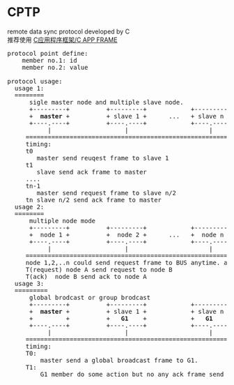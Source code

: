 # CPTP
remote data sync protocol developed by C<br>
推荐使用 [C应用程序框架/C APP FRAME](https://github.com/bedreamer/capp.git)<br>
<pre>
protocol point define:
    member no.1: id
    member no.2: value

protocol usage:
  usage 1:
  ========
      sigle master node and multiple slave node.
      +---------+          +---------+            +---------+
      +  <b>master</b> +          + slave 1 +      ...   + slave n +
      +----.----+          +----.----+            +----.----+
           |                    |                      | 
     ==================================================================== BUS(RS485)
     timing:
     t0
        master send reuqest frame to slave 1
     t1
        slave send ack frame to master
     ....
     tn-1
        master send request frame to slave n/2
     tn slave n/2 send ack frame to master
  usage 2:
  ========
      multiple node mode
      +---------+          +---------+            +---------+
      +  node 1 +          +  node 2 +      ...   +  node n +
      +----.----+          +----.----+            +----.----+
           |                    |                      | 
     ==================================================================== BUS(CAN, ETH)
     node 1,2,..n could send request frame to BUS anytime. and order by rule as follow:
     T(request) node A send request to node B
     T(ack)  node B send ack to node A
  usage 3:
  =========
      global brodcast or group brodcast
      +---------+          +---------+            +---------+            +---------+
      +  <b>master</b> +          + slave 1 +            + slave n +      ...   + slave n +
      +         +          +   <b>G1</b>    +            +   <b>G1</b>    +      ...   +   Gn    +
      +----.----+          +----.----+            +----.----+            +----.----+
           |                    |                      | 
     ==================================================================== BUS(RS485)
     timing:
     T0:
         master send a global broadcast frame to G1.
     T1:
         G1 member do some action but no any ack frame send to BUS.
  
</pre>
